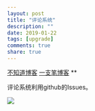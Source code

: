 ```yaml
---
layout: post
title: "评论系统"
description: ""
date: 2019-01-22
tags: [upgrade]
comments: true
share: true
---
```

<div class="aplayer" data-id="167827" data-server="netease"></div>

[不知道博客](https://jacobpan3g.github.io/cn/2017/07/17/gitment-in-jekyll/)
[一支笔博客](https://yizibi.github.io/2018/09/26/Mac-%E4%B8%80%E6%AD%A5%E4%B8%80%E6%AD%A5%E6%95%99%E4%BD%A0%E5%9C%A8Jekyll%E5%8D%9A%E5%AE%A2%E6%B7%BB%E5%8A%A0%E8%AF%84%E8%AE%BA%E7%B3%BB%E7%BB%9F/)
**

评论系统利用github的Issues。

![](http://ww1.sinaimg.cn/large/0072BNKcly1fzfc0llpdwj30tr0dcjsc.jpg)
